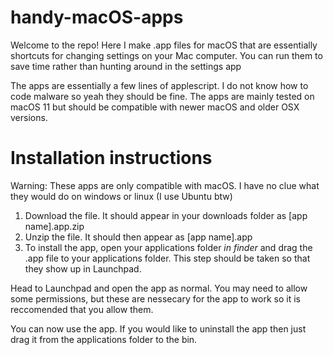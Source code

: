 # handy-macOS-apps
Welcome to the repo!
Here I make .app files for macOS that are essentially shortcuts for changing settings on your Mac computer. You can run them to save time rather than hunting around in the settings app

The apps are essentially a few lines of applescript. I do not know how to code malware so yeah they should be fine. 
The apps are mainly tested on macOS 11 but should be compatible with newer macOS and older OSX versions. 

# Installation instructions
Warning: These apps are only compatible with macOS. I have no clue what they would do on windows or linux (I use Ubuntu btw)

1. Download the file. It should appear in your downloads folder as [app name].app.zip
2. Unzip the file. It should then appear as [app name].app
3. To install the app, open your applications folder *in finder* and drag the .app file to your applications folder. This step should be taken so that they show up in Launchpad.

Head to Launchpad and open the app as normal. You may need to allow some permissions, but these are nessecary for the app to work so it is reccomended that you allow them.

You can now use the app. If you would like to uninstall the app then just drag it from the applications folder to the bin.
